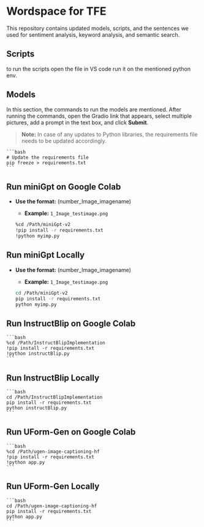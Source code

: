 # Wordspace for TFE

This repository contains updated models, scripts, and the sentences we used for sentiment analysis, keyword analysis, and semantic search.

## Scripts

to run the scripts open the file in VS code run it on the mentioned python env. 


## Models

In this section, the commands to run the models are mentioned. After running the commands, open the Gradio link that appears, select multiple pictures, add a prompt in the text box, and click **Submit**.

> **Note:** In case of any updates to Python libraries, the requirements file needs to be updated accordingly.

    ```bash
    # Update the requirements file
    pip freeze > requirements.txt
    ```

## Run miniGpt on Google Colab

- **Use the format:** (number_Image_imagename)
    - **Example:** `1_Image_testimage.png`
    
    ```bash
    %cd /Path/miniGpt-v2
    !pip install -r requirements.txt
    !python myimp.py
    ```

## Run miniGpt Locally

- **Use the format:** (number_Image_imagename)
    - **Example:** `1_Image_testimage.png`

    ```bash
    cd /Path/miniGpt-v2
    pip install -r requirements.txt
    python myimp.py
    ```

## Run InstructBlip on Google Colab

    ```bash
    %cd /Path/InstructBlipImplementation
    !pip install -r requirements.txt
    !python instructBlip.py
    ```

## Run InstructBlip Locally

    ```bash
    cd /Path/InstructBlipImplementation
    pip install -r requirements.txt
    python instructBlip.py
    ```

## Run UForm-Gen on Google Colab

    ```bash
    %cd /Path/ugen-image-captioning-hf
    !pip install -r requirements.txt
    !python app.py
    ```

## Run UForm-Gen Locally

    ```bash
    cd /Path/ugen-image-captioning-hf
    pip install -r requirements.txt
    python app.py
    ```


